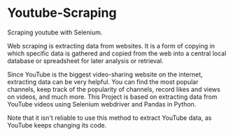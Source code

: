 # Youtube-Scraping
Scraping youtube with Selenium.

Web scraping is extracting data from websites. 
It is a form of copying in which specific data is gathered and copied from the web into a central local database or spreadsheet for later analysis or retrieval.

Since YouTube is the biggest video-sharing website on the internet, extracting data can be very helpful. 
You can find the most popular channels, keep track of the popularity of channels, record likes and views on videos, and much more. 
This Project is based on extracting data from YouTube videos using Selenium webdriver and Pandas in Python.

Note that it isn't reliable to use this method to extract YouTube data, as YouTube keeps changing its code.
